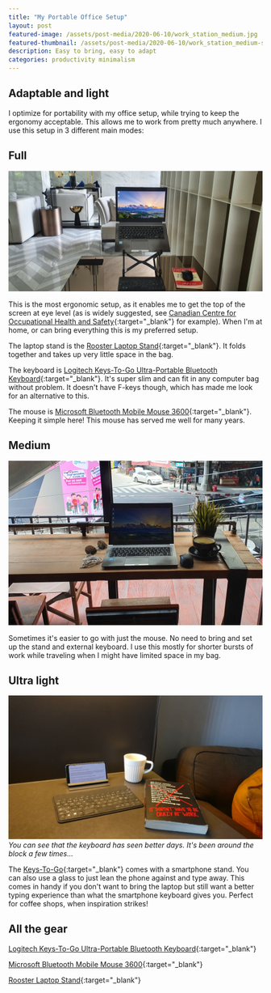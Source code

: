 ```yaml
---
title: "My Portable Office Setup"
layout: post
featured-image: /assets/post-media/2020-06-10/work_station_medium.jpg
featured-thumbnail: /assets/post-media/2020-06-10/work_station_medium-sm.jpg
description: Easy to bring, easy to adapt
categories: productivity minimalism
---
```


## Adaptable and light

I optimize for portability with my office setup, while trying to keep the ergonomy acceptable. This allows me to work from pretty much anywhere. I use this setup in 3 different main modes:

## Full

![Full setup](/assets/post-media/2020-06-10/work_station_full.jpg "Full setup")

This is the most ergonomic setup, as it enables me to get the top of the screen at eye level (as is widely suggested, see [Canadian Centre for Occupational Health and Safety](https://www.ccohs.ca/oshanswers/ergonomics/office/monitor_positioning.html){:target="\_blank"} for example). When I'm at home, or can bring everything this is my preferred setup.

The laptop stand is the [Rooster Laptop Stand](https://www.amazon.com/Roost-Laptop-Stand-Adjustable-Portable/dp/B01C9KG8IG?dib=eyJ2IjoiMSJ9.YYKxBJESMbaMZV_kpb7BOqgBw4uwqrSQIAn0m98hlW_ZdQ63uXkHyuy5TWAyxCkGX21pnZ9WUjM2enE-8-PAUmFVMxjKDx-02vB0qSauR0KhAaiHTzALOiM0P7rCeH8wT1z9w7qhf6Bho-iVqcSPqDvLxv9tgjUinnNB80eulkjNA3Wr7oOGlh4qwLUaynizoL6l6aG_aX4P1ed84DdoWYoL0yvAUQBLry51Emr0W7c.ID49BqlEjULVJPODZ2J8laLsThpCMxKUgZV8uBXQV0k&dib_tag=se&keywords=Rooster+Laptop+Stand&qid=1712989620&sr=8-1-spons&sp_csd=d2lkZ2V0TmFtZT1zcF9hdGY&psc=1&linkCode=ll1&tag=15pages08-20&linkId=db9b6b6afb09a7c9add96830e05c65ea&language=en_US&ref_=as_li_ss_tl){:target="\_blank"}. It folds together and takes up very little space in the bag.

The keyboard is [Logitech Keys-To-Go Ultra-Portable Bluetooth Keyboard](https://www.amazon.com/Logitech-920-008918-Keys-Ultraslimkybd-Stone/dp/B07FN3SXMK?crid=9G96M8Z1OZCA&dib=eyJ2IjoiMSJ9.fBDd1Um5iFUqwwqlEAbYjaVA_Ja9SMHlw1aRrfFXcKZCRpVqpJWjt9Xvcqy3sMIAdOczfuOFyXoQuLUpiaK7nrbAT5diq36VskT-nIIdBKxyFng1TZWHxaP1P0pW-BGCXte3-7ELI4plJ7Kyc3QHdsGBMwFNHCf3WxvcpBuJ261xJbkVefFG9CAuTD8cytgVNLTM9NBJxxvwxWWTjqfcOYaCKNCsWpY9_alkDhO9swA.r7VB43VQ47iFj9SXaQ0CLvooIjRkyh3xp0DVrKLHnAM&dib_tag=se&keywords=logitech+keys+to+go&qid=1712989675&sprefix=logitech+keys+to+%2Caps%2C435&sr=8-2&linkCode=ll1&tag=15pages08-20&linkId=e2ce56a0260f158ca0395261544e33b0&language=en_US&ref_=as_li_ss_tl){:target="\_blank"}. It's super slim and can fit in any computer bag without problem. It doesn't have F-keys though, which has made me look for an alternative to this.

The mouse is [Microsoft Bluetooth Mobile Mouse 3600](https://www.amazon.com/Microsoft-Bluetooth-Mobile-Mouse-PN7-00021/dp/B00H9862GM/ref=sr_1_3?crid=CD1CMVZOKLAJ&dib=eyJ2IjoiMSJ9.ZhCMgWVVWAWFYdh0ulEXf6BMTsjMP7AoMzrFkvxEpXEISln7C7EtvIP6N7cm2G-amRVeMiDn8uiwNZrs-anp5ekHf3SmGuD45VyBtb3ffVyoO1wOqdWcSm7PmMFBuKSQPH_Nmg49YzTMms9TcQ37MQX79qXqHPSfpe-kpfNxz9kiylXz5PBgkldHSH3sZzeuX8KD0zkhdrl6IhSwZGJ4c8rJtO1S11243D9UmidqD68.P-14HRzGbqeZSJfgrm9H0kmyvdAp8zXlUj4T7Xxlff4&dib_tag=se&keywords=Microsoft+Bluetooth+Mobile+Mouse+3600+black&qid=1712989758&sprefix=microsoft+bluetooth+mobile+mouse+3600%2Caps%2C1071&sr=8-3){:target="\_blank"}. Keeping it simple here! This mouse has served me well for many years.

## Medium

![Medium setup](/assets/post-media/2020-06-10/work_station_medium.jpg "Medium setup")

Sometimes it's easier to go with just the mouse. No need to bring and set up the stand and external keyboard. I use this mostly for shorter bursts of work while traveling when I might have limited space in my bag.

## Ultra light

![Light setup](/assets/post-media/2020-06-10/work_station_light.jpg "Light setup")
<em>You can see that the keyboard has seen better days. It's been around the block a few times...</em>

The [Keys-To-Go](https://www.amazon.com/Logitech-920-008918-Keys-Ultraslimkybd-Stone/dp/B07FN3SXMK?crid=9G96M8Z1OZCA&dib=eyJ2IjoiMSJ9.fBDd1Um5iFUqwwqlEAbYjaVA_Ja9SMHlw1aRrfFXcKZCRpVqpJWjt9Xvcqy3sMIAdOczfuOFyXoQuLUpiaK7nrbAT5diq36VskT-nIIdBKxyFng1TZWHxaP1P0pW-BGCXte3-7ELI4plJ7Kyc3QHdsGBMwFNHCf3WxvcpBuJ261xJbkVefFG9CAuTD8cytgVNLTM9NBJxxvwxWWTjqfcOYaCKNCsWpY9_alkDhO9swA.r7VB43VQ47iFj9SXaQ0CLvooIjRkyh3xp0DVrKLHnAM&dib_tag=se&keywords=logitech+keys+to+go&qid=1712989675&sprefix=logitech+keys+to+%2Caps%2C435&sr=8-2&linkCode=ll1&tag=15pages08-20&linkId=e2ce56a0260f158ca0395261544e33b0&language=en_US&ref_=as_li_ss_tl){:target="\_blank"} comes with a smartphone stand. You can also use a glass to just lean the phone against and type away. This comes in handy if you don't want to bring the laptop but still want a better typing experience than what the smartphone keyboard gives you. Perfect for coffee shops, when inspiration strikes!

## All the gear

[Logitech Keys-To-Go Ultra-Portable Bluetooth Keyboard](https://www.amazon.com/Logitech-920-008918-Keys-Ultraslimkybd-Stone/dp/B07FN3SXMK?crid=9G96M8Z1OZCA&dib=eyJ2IjoiMSJ9.fBDd1Um5iFUqwwqlEAbYjaVA_Ja9SMHlw1aRrfFXcKZCRpVqpJWjt9Xvcqy3sMIAdOczfuOFyXoQuLUpiaK7nrbAT5diq36VskT-nIIdBKxyFng1TZWHxaP1P0pW-BGCXte3-7ELI4plJ7Kyc3QHdsGBMwFNHCf3WxvcpBuJ261xJbkVefFG9CAuTD8cytgVNLTM9NBJxxvwxWWTjqfcOYaCKNCsWpY9_alkDhO9swA.r7VB43VQ47iFj9SXaQ0CLvooIjRkyh3xp0DVrKLHnAM&dib_tag=se&keywords=logitech+keys+to+go&qid=1712989675&sprefix=logitech+keys+to+%2Caps%2C435&sr=8-2&linkCode=ll1&tag=15pages08-20&linkId=e2ce56a0260f158ca0395261544e33b0&language=en_US&ref_=as_li_ss_tl){:target="\_blank"}

[Microsoft Bluetooth Mobile Mouse 3600](https://www.amazon.com/Microsoft-Bluetooth-Mobile-Mouse-PN7-00021/dp/B00H9862GM/ref=sr_1_3?crid=CD1CMVZOKLAJ&dib=eyJ2IjoiMSJ9.ZhCMgWVVWAWFYdh0ulEXf6BMTsjMP7AoMzrFkvxEpXEISln7C7EtvIP6N7cm2G-amRVeMiDn8uiwNZrs-anp5ekHf3SmGuD45VyBtb3ffVyoO1wOqdWcSm7PmMFBuKSQPH_Nmg49YzTMms9TcQ37MQX79qXqHPSfpe-kpfNxz9kiylXz5PBgkldHSH3sZzeuX8KD0zkhdrl6IhSwZGJ4c8rJtO1S11243D9UmidqD68.P-14HRzGbqeZSJfgrm9H0kmyvdAp8zXlUj4T7Xxlff4&dib_tag=se&keywords=Microsoft+Bluetooth+Mobile+Mouse+3600+black&qid=1712989758&sprefix=microsoft+bluetooth+mobile+mouse+3600%2Caps%2C1071&sr=8-3){:target="\_blank"}

[Rooster Laptop Stand](https://www.amazon.com/Roost-Laptop-Stand-Adjustable-Portable/dp/B01C9KG8IG?dib=eyJ2IjoiMSJ9.YYKxBJESMbaMZV_kpb7BOqgBw4uwqrSQIAn0m98hlW_ZdQ63uXkHyuy5TWAyxCkGX21pnZ9WUjM2enE-8-PAUmFVMxjKDx-02vB0qSauR0KhAaiHTzALOiM0P7rCeH8wT1z9w7qhf6Bho-iVqcSPqDvLxv9tgjUinnNB80eulkjNA3Wr7oOGlh4qwLUaynizoL6l6aG_aX4P1ed84DdoWYoL0yvAUQBLry51Emr0W7c.ID49BqlEjULVJPODZ2J8laLsThpCMxKUgZV8uBXQV0k&dib_tag=se&keywords=Rooster+Laptop+Stand&qid=1712989620&sr=8-1-spons&sp_csd=d2lkZ2V0TmFtZT1zcF9hdGY&psc=1&linkCode=ll1&tag=15pages08-20&linkId=db9b6b6afb09a7c9add96830e05c65ea&language=en_US&ref_=as_li_ss_tl){:target="\_blank"}
